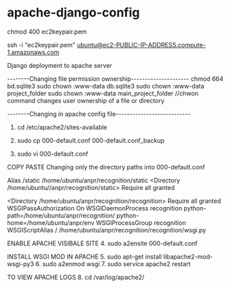 # apache-django-config

 chmod 400 ec2keypair.pem

 ssh -i "ec2keypair.pem" ubuntu@ec2-PUBLIC-IP-ADDRESS.compute-1.amazonaws.com



Django deployment to apache server

--------Changing file permission ownership---------------------
chmod 664 bd.sqlite3
sudo chown :www-data db.sqlite3
sudo chown :www-data project_folder
sudo chown :www-data main_project_folder
//chwon command changes user ownership of a file or directory

--------Changing in apache config file---------------------------
1. cd /etc/apache2/sites-available
2. sudo cp 000-default.conf 000-default.conf_backup

3. sudo vi 000-default.conf

COPY PASTE Changing only the directory paths into 000-default.conf

Alias /static /home/ubuntu/anpr/recognition/static
<Directory /home/ubuntu//anpr/recognition/static>
	Require all granted
</Directory>

<Directory /home/ubuntu/anpr/recognition/recognition>
	<Files wsgi.py>
		Require all granted
	</Files>
</Directory>
WSGIPassAuthorization On
WSGIDaemonProcess recognition python-path=/home/ubuntu/anpr/recognition/ python-home=/home/ubuntu/anpr/env
WSGIProcessGroup recognition
WSGIScriptAlias / /home/ubuntu/anpr/recognition/recognition/wsgi.py

</VirtualHost>

ENABLE APACHE VISIBALE SITE
4. sudo a2ensite 000-default.conf

INSTALL WSGI MOD IN APACHE
5. sudo apt-get install libapache2-mod-wsgi-py3
6. sudo a2enmod wsgi
7. sudo service apache2 restart

TO VIEW APACHE LOGS
8. cd /var/log/apache2/
